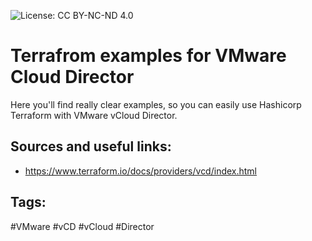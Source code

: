 ![License: CC BY-NC-ND 4.0](https://img.shields.io/badge/License-CC%20BY--NC--ND%204.0-lightgrey.svg)

# Terrafrom examples for VMware Cloud Director
Here you'll find really clear examples, so you can easily use Hashicorp Terraform with VMware vCloud Director.

## Sources and useful links:

 * https://www.terraform.io/docs/providers/vcd/index.html
 
## Tags:

#VMware #vCD #vCloud #Director
